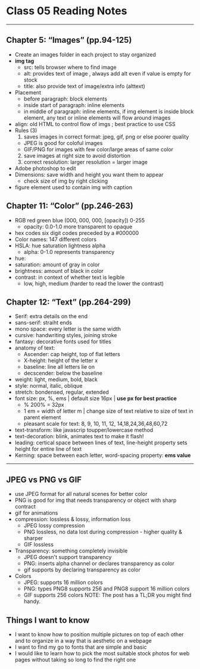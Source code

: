 # Class 05 Reading Notes

<hr>

## Chapter 5: “Images” (pp.94-125)
- Create an images folder in each project to stay organized
- **img tag** 
  - src: tells browser where to find image
  - alt: provides text of image , always add alt even if value is empty for stock
  - title: also provide text of image/extra info (alttext)
- Placement
  - before paragraph: block elements
  - inside start of paragraph: inline elements
  - in middle of paragraph: inline elements, if img element is inside block element, any text or inline elements will flow around images
- align: old HTML to control flow of imgs ; best practice to use CSS
- Rules (3) 
  1. saves images in correct format: jpeg, gif, png or else poorer quality
    - JPEG is good for coloful images
    - GIF/PNG for images with few color/large areas of same color
  2. save images at right size to avoid distortion 
  3. correct resolution: larger resolution = larger image 
- Adobe photoshop to edit 
- Dimensions: save width and height you want them to appear
  - check size of img by right clicking 
- figure element used to contain img with caption
## Chapter 11: “Color” (pp.246-263)
- RGB red green blue (000, 000, 000, [opacity]) 0-255
  - opacity: 0.0-1.0 more transparent to opaque
- hex codes six digit codes preceded by a #000000
- Color names: 147 different colors
- HSLA: hue saturation lightness alpha
  - alpha: 0-1.0 represents transparency
- hue: 
- saturation: amount of gray in color
- brightness: amount of black in color
- contrast: in context of whether text is legible
  - low, high, medium (harder to read the lower the contrast)

## Chapter 12: “Text” (pp.264-299)
- Serif: extra details on the end
- sans-serif: straiht ends
- mono space: every letter is the same width
- cursive: handwriting styles, joining stroke
- fantasy: decorative fonts used for titles
- anatomy of text:  
  - Ascender: cap height, top of flat letters
  - X-height: height of the letter x
  - baseline: line all letters lie on
  - decscender: below the baseline
- weight: light, medium, bold, black
- style: normal, italic, oblique
- stretch: bondensed, regular, extended
- font size: px, %, ems | default size 16px | **use px for best practice**
  - % 200% = 32px
  - 1 em = width of letter m | change size of text relative to size of text in parent element
  - pleasant scale for text: 8, 9, 10, 11, 12, 14,18,24,36,48,60,72
- text-transform: like javascrip toupper/lowercase method
- text-decoration: blink, animates text to make it flash!
- leading: certical space between lines of text, line-height property sets height for entire line of text
- Kerning: space between each letter, word-spacing property: **ems value**


<hr>

## JPEG vs PNG vs GIF
- use JPEG format for all natural scenes for better color
- PNG is good for img that needs transparency or object with sharp contract
- gif for animations
- compression: lossless & lossy, information loss
  - JPEG lossy compression
  - PNG lossless, no data lost during compression - higher quality & sharper
  - GIF lossless 
- Transparency: something completely invisible
  - JPEG doesn't support transparency
  - PNG: inserts alpha channel or declares transparency as color
  - gif supports by declaring transparency as color
- Colors
  - JPEG: supports 16 million colors
  - PNG: types PNG8 supports 256 and PNG8 support 16 million colors
  - GIF supports 256 colors
NOTE: The post has a TL;DR you might find handy.

## Things I want to know
- I want to know how to position multiple pictures on top of each other and to organize in a way that is aesthetic on a webpage
- I want to find my go to fonts that are simple and basic
- I would like to learn how to pick the most suitable stock photos for web pages without taking so long to find the right one
